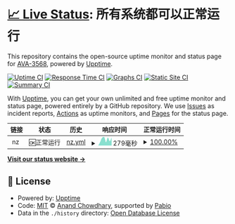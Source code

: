 # [📈 Live Status](https://AVA-3568.github.io/webupptime): <!--live status--> **所有系统都可以正常运行**

This repository contains the open-source uptime monitor and status page for [AVA-3568](https://AVA-3568.github.io/webupptime), powered by [Upptime](https://github.com/upptime/upptime).

[![Uptime CI](https://github.com/AVA-3568/webupptime/workflows/Uptime%20CI/badge.svg)](https://github.com/AVA-3568/webupptime/actions?query=workflow%3A%22Uptime+CI%22)
[![Response Time CI](https://github.com/AVA-3568/webupptime/workflows/Response%20Time%20CI/badge.svg)](https://github.com/AVA-3568/webupptime/actions?query=workflow%3A%22Response+Time+CI%22)
[![Graphs CI](https://github.com/AVA-3568/webupptime/workflows/Graphs%20CI/badge.svg)](https://github.com/AVA-3568/webupptime/actions?query=workflow%3A%22Graphs+CI%22)
[![Static Site CI](https://github.com/AVA-3568/webupptime/workflows/Static%20Site%20CI/badge.svg)](https://github.com/AVA-3568/webupptime/actions?query=workflow%3A%22Static+Site+CI%22)
[![Summary CI](https://github.com/AVA-3568/webupptime/workflows/Summary%20CI/badge.svg)](https://github.com/AVA-3568/webupptime/actions?query=workflow%3A%22Summary+CI%22)

With [Upptime](https://upptime.js.org), you can get your own unlimited and free uptime monitor and status page, powered entirely by a GitHub repository. We use [Issues](https://github.com/AVA-3568/webupptime/issues) as incident reports, [Actions](https://github.com/AVA-3568/webupptime/actions) as uptime monitors, and [Pages](https://AVA-3568.github.io/webupptime) for the status page.

<!--start: status pages-->
<!-- This summary is generated by Upptime (https://github.com/upptime/upptime) -->
<!-- Do not edit this manually, your changes will be overwritten -->
<!-- prettier-ignore -->
| 链接 | 状态 | 历史 | 响应时间 | 正常运行时间 |
| --- | ------ | ------- | ------------- | ------ |
| <img alt="" src="https://icons.duckduckgo.com/ip3/null.ico" height="13"> nz | 🆗正常运行 | [nz.yml](https://github.com/AVA-2568/webupptime/commits/HEAD/history/nz.yml) | <details><summary><img alt="响应时间图像" src="./graphs/nz/response-time-week.png" height="20"> 279毫秒</summary><br><a href="https://AVA-2568.github.io/webupptime/history/nz"><img alt="响应时间 289" src="https://img.shields.io/endpoint?url=https%3A%2F%2Fraw.githubusercontent.com%2FAVA-2568%2Fwebupptime%2FHEAD%2Fapi%2Fnz%2Fresponse-time.json"></a><br><a href="https://AVA-2568.github.io/webupptime/history/nz"><img alt="24 小时响应时间 393" src="https://img.shields.io/endpoint?url=https%3A%2F%2Fraw.githubusercontent.com%2FAVA-2568%2Fwebupptime%2FHEAD%2Fapi%2Fnz%2Fresponse-time-day.json"></a><br><a href="https://AVA-2568.github.io/webupptime/history/nz"><img alt="7 天正常运行时间 279" src="https://img.shields.io/endpoint?url=https%3A%2F%2Fraw.githubusercontent.com%2FAVA-2568%2Fwebupptime%2FHEAD%2Fapi%2Fnz%2Fresponse-time-week.json"></a><br><a href="https://AVA-2568.github.io/webupptime/history/nz"><img alt="30天的正常运行时间 295" src="https://img.shields.io/endpoint?url=https%3A%2F%2Fraw.githubusercontent.com%2FAVA-2568%2Fwebupptime%2FHEAD%2Fapi%2Fnz%2Fresponse-time-month.json"></a><br><a href="https://AVA-2568.github.io/webupptime/history/nz"><img alt="1年的正常运行时间 289" src="https://img.shields.io/endpoint?url=https%3A%2F%2Fraw.githubusercontent.com%2FAVA-2568%2Fwebupptime%2FHEAD%2Fapi%2Fnz%2Fresponse-time-year.json"></a></details> | <details><summary><a href="https://AVA-2568.github.io/webupptime/history/nz">100.00%</a></summary><a href="https://AVA-2568.github.io/webupptime/history/nz"><img alt="正常运行时间 100.00%" src="https://img.shields.io/endpoint?url=https%3A%2F%2Fraw.githubusercontent.com%2FAVA-2568%2Fwebupptime%2FHEAD%2Fapi%2Fnz%2Fuptime.json"></a><br><a href="https://AVA-2568.github.io/webupptime/history/nz"><img alt="24 小时正常运行时间 100.00%" src="https://img.shields.io/endpoint?url=https%3A%2F%2Fraw.githubusercontent.com%2FAVA-2568%2Fwebupptime%2FHEAD%2Fapi%2Fnz%2Fuptime-day.json"></a><br><a href="https://AVA-2568.github.io/webupptime/history/nz"><img alt="7 天正常运行时间 100.00%" src="https://img.shields.io/endpoint?url=https%3A%2F%2Fraw.githubusercontent.com%2FAVA-2568%2Fwebupptime%2FHEAD%2Fapi%2Fnz%2Fuptime-week.json"></a><br><a href="https://AVA-2568.github.io/webupptime/history/nz"><img alt="30天的正常运行时间 100.00%" src="https://img.shields.io/endpoint?url=https%3A%2F%2Fraw.githubusercontent.com%2FAVA-2568%2Fwebupptime%2FHEAD%2Fapi%2Fnz%2Fuptime-month.json"></a><br><a href="https://AVA-2568.github.io/webupptime/history/nz"><img alt="1年的正常运行时间 100.00%" src="https://img.shields.io/endpoint?url=https%3A%2F%2Fraw.githubusercontent.com%2FAVA-2568%2Fwebupptime%2FHEAD%2Fapi%2Fnz%2Fuptime-year.json"></a></details>

<!--end: status pages-->

[**Visit our status website →**](https://AVA-3568.github.io/webupptime)

## 📄 License

- Powered by: [Upptime](https://github.com/upptime/upptime)
- Code: [MIT](./LICENSE) © [Anand Chowdhary](https://anandchowdhary.com), supported by [Pabio](https://pabio.com)
- Data in the `./history` directory: [Open Database License](https://opendatacommons.org/licenses/odbl/1-0/)
